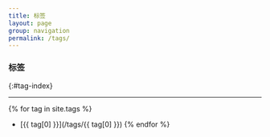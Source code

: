```yaml
---
title: 标签
layout: page
group: navigation
permalink: /tags/
---
```


### 标签
{:#tag-index}

--------

{% for tag in site.tags %}
- [{{ tag[0] }}](/tags/{{ tag[0] }})
{% endfor %}

<!-- <div>
  {% for tag in site.tags %}
  {% capture tag_name %}{{ tag | first }}{% endcapture %}
  <h3 id="{{ tag_name }}-ref">{{ tag_name }}</h3><hr>
  <ul>
    {% for post in site.tags[tag_name] %}
    <li><a href="{{post.url}}">{{ post.title }}</a></li>
    {% endfor %} 
  </ul>
  {% endfor %}
</div> -->
